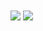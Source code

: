 <img align="center" src="https://github-readme-stats.vercel.app/api?username=i-jelly&show_icons=true" />
<img align="center" src="https://github-readme-stats.vercel.app/api/top-langs/?username=i-jelly&layout=compact&langs_count=8" />
<!--
Here are some ideas to get you started:

- 🔭 I’m currently working on ...
- 🌱 I’m currently learning ...
- 👯 I’m looking to collaborate on ...
- 🤔 I’m looking for help with ...
- 💬 Ask me about ...
- 📫 How to reach me: ...
- 😄 Pronouns: ...
- ⚡ Fun fact: ...
-->
 ### Hi there 👋
- 👋 I’m @i-jelly, Get in touch with me at i-jelly.com[mailto:admin@i-jelly.com]
- 👀 I’m interested in Power Electronics, especially High Frequency/High Power Switching Power Supply system and hardware
- 🌱 Learning C#

<!---
i-jelly/i-jelly is a ✨ special ✨ repository because its `README.md` (this file) appears on your GitHub profile.
You can click the Preview link to take a look at your changes.
--->
